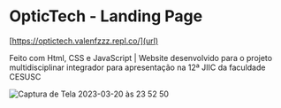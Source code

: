 # OpticTech - Landing Page

[https://optictech.valenfzzz.repl.co/](url)

Feito com Html, CSS e JavaScript | Website desenvolvido para o projeto multidisciplinar integrador para apresentação na 12ª JIIC da faculdade CESUSC


![Captura de Tela 2023-03-20 às 23 52 50](https://user-images.githubusercontent.com/107444154/226507640-65e1cb04-fda4-445c-aa67-97bd116abab4.png)

